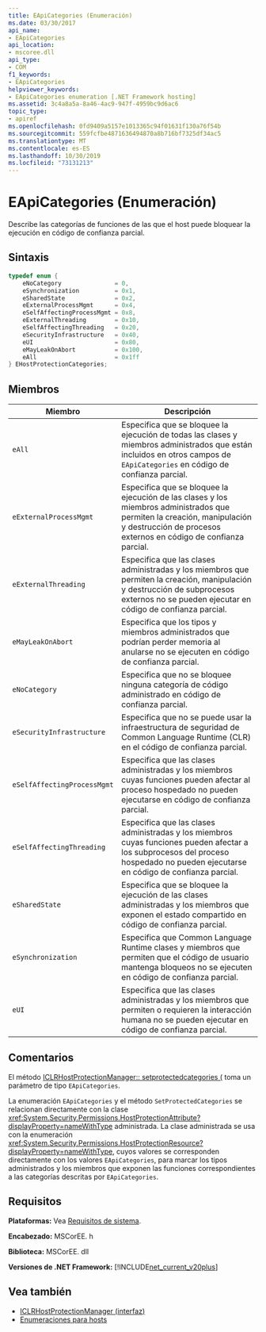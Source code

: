 ```yaml
---
title: EApiCategories (Enumeración)
ms.date: 03/30/2017
api_name:
- EApiCategories
api_location:
- mscoree.dll
api_type:
- COM
f1_keywords:
- EApiCategories
helpviewer_keywords:
- EApiCategories enumeration [.NET Framework hosting]
ms.assetid: 3c4a8a5a-8a46-4ac9-947f-4959bc9d6ac6
topic_type:
- apiref
ms.openlocfilehash: 0fd9409a5157e1013365c94f01631f130a76f54b
ms.sourcegitcommit: 559fcfbe4871636494870a8b716bf7325df34ac5
ms.translationtype: MT
ms.contentlocale: es-ES
ms.lasthandoff: 10/30/2019
ms.locfileid: "73131213"
---
```

# <a name="eapicategories-enumeration"></a>EApiCategories (Enumeración)
Describe las categorías de funciones de las que el host puede bloquear la ejecución en código de confianza parcial.  
  
## <a name="syntax"></a>Sintaxis  
  
```cpp  
typedef enum {  
    eNoCategory               = 0,  
    eSynchronization          = 0x1,  
    eSharedState              = 0x2,  
    eExternalProcessMgmt      = 0x4,  
    eSelfAffectingProcessMgmt = 0x8,  
    eExternalThreading        = 0x10,  
    eSelfAffectingThreading   = 0x20,  
    eSecurityInfrastructure   = 0x40,  
    eUI                       = 0x80,  
    eMayLeakOnAbort           = 0x100,  
    eAll                      = 0x1ff  
} EHostProtectionCategories;  
```  
  
## <a name="members"></a>Miembros  
  
|Miembro|Descripción|  
|------------|-----------------|  
|`eAll`|Especifica que se bloquee la ejecución de todas las clases y miembros administrados que están incluidos en otros campos de `EApiCategories` en código de confianza parcial.|  
|`eExternalProcessMgmt`|Especifica que se bloquee la ejecución de las clases y los miembros administrados que permiten la creación, manipulación y destrucción de procesos externos en código de confianza parcial.|  
|`eExternalThreading`|Especifica que las clases administradas y los miembros que permiten la creación, manipulación y destrucción de subprocesos externos no se pueden ejecutar en código de confianza parcial.|  
|`eMayLeakOnAbort`|Especifica que los tipos y miembros administrados que podrían perder memoria al anularse no se ejecuten en código de confianza parcial.|  
|`eNoCategory`|Especifica que no se bloquee ninguna categoría de código administrado en código de confianza parcial.|  
|`eSecurityInfrastructure`|Especifica que no se puede usar la infraestructura de seguridad de Common Language Runtime (CLR) en el código de confianza parcial.|  
|`eSelfAffectingProcessMgmt`|Especifica que las clases administradas y los miembros cuyas funciones pueden afectar al proceso hospedado no pueden ejecutarse en código de confianza parcial.|  
|`eSelfAffectingThreading`|Especifica que las clases administradas y los miembros cuyas funciones pueden afectar a los subprocesos del proceso hospedado no pueden ejecutarse en código de confianza parcial.|  
|`eSharedState`|Especifica que se bloquee la ejecución de las clases administradas y los miembros que exponen el estado compartido en código de confianza parcial.|  
|`eSynchronization`|Especifica que Common Language Runtime clases y miembros que permiten que el código de usuario mantenga bloqueos no se ejecuten en código de confianza parcial.|  
|`eUI`|Especifica que las clases administradas y los miembros que permiten o requieren la interacción humana no se pueden ejecutar en código de confianza parcial.|  
  
## <a name="remarks"></a>Comentarios  
 El método [ICLRHostProtectionManager:: setprotectedcategories (](../../../../docs/framework/unmanaged-api/hosting/iclrhostprotectionmanager-setprotectedcategories-method.md) toma un parámetro de tipo `EApiCategories`.  
  
 La enumeración `EApiCategories` y el método `SetProtectedCategories` se relacionan directamente con la clase <xref:System.Security.Permissions.HostProtectionAttribute?displayProperty=nameWithType> administrada. La clase administrada se usa con la enumeración <xref:System.Security.Permissions.HostProtectionResource?displayProperty=nameWithType>, cuyos valores se corresponden directamente con los valores `EApiCategories`, para marcar los tipos administrados y los miembros que exponen las funciones correspondientes a las categorías descritas por `EApiCategories`.  
  
## <a name="requirements"></a>Requisitos  
 **Plataformas:** Vea [Requisitos de sistema](../../../../docs/framework/get-started/system-requirements.md).  
  
 **Encabezado:** MSCorEE. h  
  
 **Biblioteca:** MSCorEE. dll  
  
 **Versiones de .NET Framework:** [!INCLUDE[net_current_v20plus](../../../../includes/net-current-v20plus-md.md)]  
  
## <a name="see-also"></a>Vea también

- [ICLRHostProtectionManager (interfaz)](../../../../docs/framework/unmanaged-api/hosting/iclrhostprotectionmanager-interface.md)
- [Enumeraciones para hosts](../../../../docs/framework/unmanaged-api/hosting/hosting-enumerations.md)
